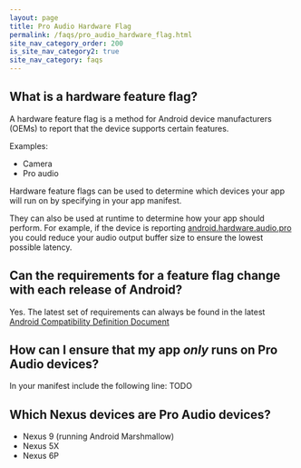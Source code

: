 ```yaml
---
layout: page
title: Pro Audio Hardware Flag
permalink: /faqs/pro_audio_hardware_flag.html
site_nav_category_order: 200
is_site_nav_category2: true
site_nav_category: faqs
---
```


## What is a hardware feature flag?
A hardware feature flag is a method for Android device manufacturers (OEMs) to report that the device supports certain features.

Examples:

- Camera
- Pro audio

Hardware feature flags can be used to determine which devices your app will run on by specifying <feature required> in your app manifest.

They can also be used at runtime to determine how your app should perform. For example, if the device is reporting [android.hardware.audio.pro](http://developer.android.com/reference/android/content/pm/PackageManager.html#FEATURE_AUDIO_PRO) you could reduce your audio output buffer size to ensure the lowest possible latency.

## Can the requirements for a feature flag change with each release of Android?
Yes. The latest set of requirements can always be found in the latest [Android Compatibility Definition Document](http://static.googleusercontent.com/media/source.android.com/en//compatibility/android-cdd.pdf)

## How can I ensure that my app *only* runs on Pro Audio devices?

In your manifest include the following line: TODO

## Which Nexus devices are Pro Audio devices?

- Nexus 9 (running Android Marshmallow)
- Nexus 5X
- Nexus 6P
